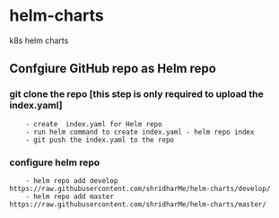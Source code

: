 # helm-charts
k8s helm charts

## Confgiure GitHub repo as Helm repo
### git clone the repo [this step is only required to upload the index.yaml]
        - create  index.yaml for Helm repo
        - run helm command to create index.yaml - helm repo index
        - git push the index.yaml to the repo
### configure helm repo 
        - helm repo add develop https://raw.githubusercontent.com/shridharMe/helm-charts/develop/
        - helm repo add master  https://raw.githubusercontent.com/shridharMe/helm-charts/master/
 
